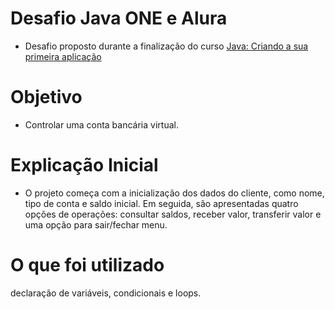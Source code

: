 # Desafio Java ONE e Alura

- Desafio proposto durante a finalização do curso [Java: Criando a sua primeira aplicação](https://cursos.alura.com.br/course/java-criando-primeira-aplicacao)

# Objetivo 
- Controlar uma conta bancária virtual.
  
# Explicação Inicial
 - O projeto começa com a inicialização dos dados do cliente, como nome, tipo de conta e saldo inicial. Em seguida, são apresentadas quatro opções de operações: consultar saldos, receber valor, transferir valor e uma opção para sair/fechar menu. 
  
# O que foi utilizado
declaração de variáveis, condicionais e loops.

